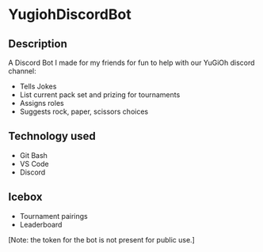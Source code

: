 # YugiohDiscordBot
## Description
A Discord Bot I made for my friends for fun to help with our YuGiOh discord channel:
* Tells Jokes
* List current pack set and prizing for tournaments
* Assigns roles
* Suggests rock, paper, scissors choices
## Technology used 
* Git Bash
* VS Code
* Discord
## Icebox
* Tournament pairings
* Leaderboard

[Note: the token for the bot is not present for public use.]
